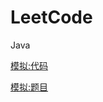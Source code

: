 # LeetCode

Java

 [模拟:代码](imitate/src/leetcode/editor/cn) 

 [模拟:题目](imitate/src/leetcode/editor/cn/doc/content) 

